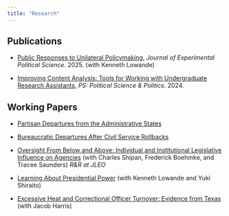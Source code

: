 ```yaml
---
title: "Research"
---
```




## Publications
* [Public Responses to Unilateral Policymaking,](../publication_pdfs/public-responses-to-unilateral-policymaking.pdf) _Journal of Experimental
Political Science_. 2025. (with Kenneth Lowande)

* [Improving Content Analysis: Tools for Working with Undergraduate Research Assistants,](../publication_pdfs/improving-content-analysis-tools-for-working-with-undergraduate-research-assistants.pdf) _PS: Political Science & Politics_. 2024. 

## Working Papers

* [Partisan Departures from the Administrative States](../publication_pdfs/jmp.pdf)

* [Bureaucratic Departures After Civil Service Rollbacks](../publication_pdfs/service-first.pdf)
    
* [Oversight From Below and Above: Individual and Institutional Legislative Influence on Agencies](../publication_pdfs/bsgs.pdf) (with Charles Shipan, Frederick Boehmke, and Tracee Saunders) *R\&R at JLEO*

* [Learning About Presidential Power](../publication_pdfs/polsignif.pdf) (with Kenneth Lowande and Yuki Shiraito)

* [Excessive Heat and Correctional Officer Turnover: Evidence from Texas](../publication_pdfs/texas_ac.pdf) (with Jacob Harris) 
